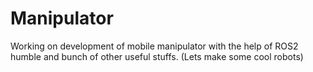 # Manipulator
Working on development of mobile manipulator with the help of ROS2 humble and bunch of other useful stuffs. (Lets make some cool robots)
